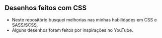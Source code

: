 ## Desenhos feitos com CSS


- Neste repositório busquei melhorias nas minhas habilidades em CSS e SASS/SCSS. 
- Alguns desenhos foram feitos por inspirações no YouTube.